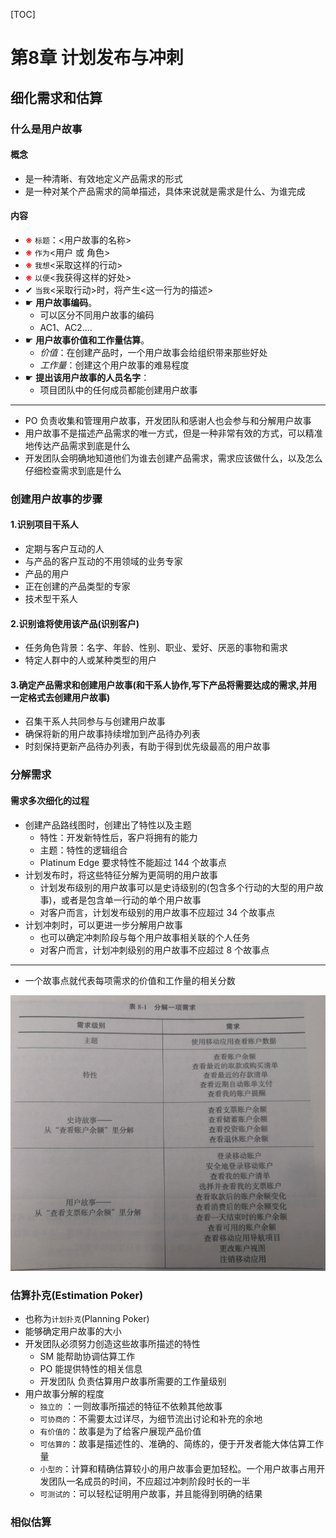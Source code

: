 [TOC]
# 第8章 计划发布与冲刺

## 细化需求和估算
### 什么是用户故事
#### 概念
* 是一种清晰、有效地定义产品需求的形式
* 是一种对某个产品需求的简单描述，具体来说就是需求是什么、为谁完成
#### 内容
* <span style='color:red'>**※**</span> `标题`：<用户故事的名称>
* <span style='color:red'>**※**</span> `作为`<用户 或 角色>
* <span style='color:red'>**※**</span> `我想`<采取这样的行动>
* <span style='color:red'>**※**</span> `以便`<我获得这样的好处>
* ✔ `当我`<采取行动>时，将产生<这一行为的描述>
* ☛ **用户故事编码**。
  * 可以区分不同用户故事的编码
  * AC1、AC2....
* ☛ **用户故事价值和工作量估算**。
  * _价值_：在创建产品时，一个用户故事会给组织带来那些好处
  * _工作量_：创建这个用户故事的难易程度
* ☛ **提出该用户故事的人员名字**：
  * 项目团队中的任何成员都能创建用户故事

---

* PO 负责收集和管理用户故事，开发团队和感谢人也会参与和分解用户故事
* 用户故事不是描述产品需求的唯一方式，但是一种非常有效的方式，可以精准地传达产品需求到底是什么
* 开发团队会明确地知道他们为谁去创建产品需求，需求应该做什么，以及怎么仔细检查需求到底是什么

### 创建用户故事的步骤
#### 1.识别项目干系人
* 定期与客户互动的人
* 与产品的客户互动的不用领域的业务专家
* 产品的用户
* 正在创建的产品类型的专家
* 技术型干系人

#### 2.识别谁将使用该产品(识别客户)
* 任务角色背景：名字、年龄、性别、职业、爱好、厌恶的事物和需求
* 特定人群中的人或某种类型的用户

#### 3.确定产品需求和创建用户故事(和干系人协作,写下产品将需要达成的需求,并用一定格式去创建用户故事)
* 召集干系人共同参与与创建用户故事
* 确保将新的用户故事持续增加到产品待办列表
* 时刻保持更新产品待办列表，有助于得到优先级最高的用户故事

### 分解需求
#### 需求多次细化的过程
* 创建产品路线图时，创建出了特性以及主题
  * 特性：开发新特性后，客户将拥有的能力
  * 主题：特性的逻辑组合
  * Platinum Edge 要求特性不能超过 144 个故事点
* 计划发布时，将这些特征分解为更简明的用户故事
  * 计划发布级别的用户故事可以是史诗级别的(包含多个行动的大型的用户故事)，或者是包含单一行动的单个用户故事
  * 对客户而言，计划发布级别的用户故事不应超过 34 个故事点
* 计划冲刺时，可以更进一步分解用户故事
  * 也可以确定冲刺阶段与每个用户故事相关联的个人任务
  * 对客户而言，计划冲刺级别的用户故事不应超过 8 个故事点

---
* 一个故事点就代表每项需求的价值和工作量的相关分数

![分解一项需求](img/分解一项需求.png)

### 估算扑克(Estimation Poker)

* 也称为`计划扑克`(Planning Poker)
* 能够确定用户故事的大小
* 开发团队必须努力创造这些故事所描述的特性
  * SM 能帮助协调估算工作
  * PO 能提供特性的相关信息
  * 开发团队 负责估算用户故事所需要的工作量级别
* 用户故事分解的程度
  * `独立的` ：一则故事所描述的特征不依赖其他故事
  * `可协商的`：不需要太过详尽，为细节流出讨论和补充的余地
  * `有价值的`：故事是为了给客户展现产品价值
  * `可估算的`：故事是描述性的、准确的、简练的，便于开发者能大体估算工作量
  * `小型的`：计算和精确估算较小的用户故事会更加轻松。一个用户故事占用开发团队一名成员的时间，不应超过冲刺阶段时长的一半
  * `可测试的`：可以轻松证明用户故事，并且能得到明确的结果

### 相似估算